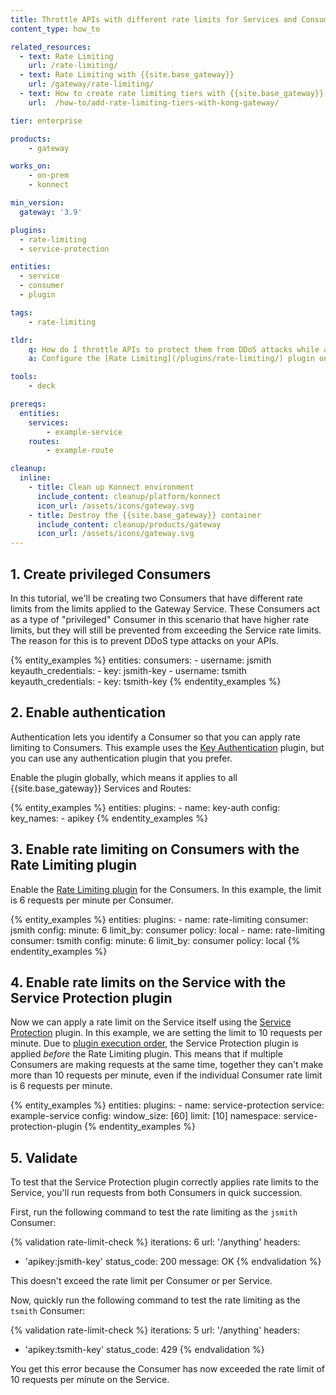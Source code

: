```yaml
---
title: Throttle APIs with different rate limits for Services and Consumers
content_type: how_to

related_resources:
  - text: Rate Limiting
    url: /rate-limiting/
  - text: Rate Limiting with {{site.base_gateway}}
    url: /gateway/rate-limiting/
  - text: How to create rate limiting tiers with {{site.base_gateway}}
    url:  /how-to/add-rate-limiting-tiers-with-kong-gateway/

tier: enterprise

products:
    - gateway

works_on:
    - on-prem
    - konnect

min_version:
  gateway: '3.9'

plugins:
  - rate-limiting
  - service-protection

entities: 
  - service
  - consumer
  - plugin

tags:
    - rate-limiting

tldr:
    q: How do I throttle APIs to protect them from DDoS attacks while allowing multiple privileged consumers to access the Service with higher rate limits?
    a: Configure the [Rate Limiting](/plugins/rate-limiting/) plugin on two consumers with `config.minute` set to a specific limit, then configure the [Service Protection](/plugins/service-protection/) plugin with `config.window_size` and `config.limit` set to a different limit. This setup will limit all requests on the Service to your configured limit, even if the Consumers are sending requests simultaneously. 

tools:
    - deck

prereqs:
  entities:
    services:
        - example-service
    routes:
        - example-route

cleanup:
  inline:
    - title: Clean up Konnect environment
      include_content: cleanup/platform/konnect
      icon_url: /assets/icons/gateway.svg
    - title: Destroy the {{site.base_gateway}} container
      include_content: cleanup/products/gateway
      icon_url: /assets/icons/gateway.svg
---
```


## 1. Create privileged Consumers

In this tutorial, we'll be creating two Consumers that have different rate limits from the limits applied to the Gateway Service. 
These Consumers act as a type of "privileged" Consumer in this scenario that have higher rate limits, but they will still be prevented from exceeding the Service rate limits. 
The reason for this is to prevent DDoS type attacks on your APIs. 

{% entity_examples %}
entities:
  consumers:
    - username: jsmith
      keyauth_credentials:
      - key: jsmith-key
    - username: tsmith
      keyauth_credentials:
      - key: tsmith-key
{% endentity_examples %}

## 2. Enable authentication

Authentication lets you identify a Consumer so that you can apply rate limiting to Consumers.
This example uses the [Key Authentication](/plugins/key-auth/) plugin, but you can use any authentication plugin that you prefer.

Enable the plugin globally, which means it applies to all {{site.base_gateway}} Services and Routes:

{% entity_examples %}
entities:
  plugins:
    - name: key-auth
      config:
        key_names:
          - apikey
{% endentity_examples %}

## 3. Enable rate limiting on Consumers with the Rate Limiting plugin 

Enable the [Rate Limiting plugin](/plugins/rate-limiting/) for the Consumers. 
In this example, the limit is 6 requests per minute per Consumer.

{% entity_examples %}
entities:
  plugins:
    - name: rate-limiting
      consumer: jsmith
      config:
        minute: 6
        limit_by: consumer
        policy: local
    - name: rate-limiting
      consumer: tsmith
      config:
        minute: 6
        limit_by: consumer
        policy: local
{% endentity_examples %}

## 4. Enable rate limits on the Service with the Service Protection plugin

Now we can apply a rate limit on the Service itself using the [Service Protection](/plugins/service-protection/) plugin. 
In this example, we are setting the limit to 10 requests per minute. 
Due to [plugin execution order](/gateway/plugin-execution-order/), the Service Protection plugin is applied *before* the Rate Limiting plugin. 
This means that if multiple Consumers are making requests at the same time, together they can't make more than 10 requests per minute, even if the individual Consumer rate limit is 6 requests per minute. 

{% entity_examples %}
entities:
  plugins:
    - name: service-protection
      service: example-service
      config:
        window_size: [60]
        limit: [10]
        namespace: service-protection-plugin
{% endentity_examples %}

## 5. Validate

To test that the Service Protection plugin correctly applies rate limits to the Service, you'll run requests from both Consumers in quick succession. 

First, run the following command to test the rate limiting as the `jsmith` Consumer:

{% validation rate-limit-check %}
iterations: 6
url: '/anything'
headers:
  - 'apikey:jsmith-key'
status_code: 200
message: OK
{% endvalidation %}

This doesn't exceed the rate limit per Consumer or per Service.

Now, quickly run the following command to test the rate limiting as the `tsmith` Consumer:

{% validation rate-limit-check %}
iterations: 5
url: '/anything'
headers:
  - 'apikey:tsmith-key'
status_code: 429
{% endvalidation %}

You get this error because the Consumer has now exceeded the rate limit of 10 requests per minute on the Service.

